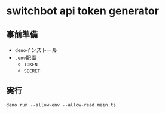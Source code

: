 # switchbot api token generator

## 事前準備
- `deno`インストール
-  `.env`配置
   - `TOKEN`
   - `SECRET`

## 実行
```
deno run --allow-env --allow-read main.ts
```
